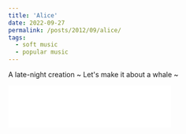 ```yaml
---
title: 'Alice'
date: 2022-09-27
permalink: /posts/2012/09/alice/
tags:
  - soft music
  - popular music
---
```


A late-night creation ~ Let's make it about a whale ~

<iframe frameborder="no" border="0" marginwidth="0" marginheight="0" width=330 height=86 src="//music.163.com/outchain/player?type=2&id=1984796856&auto=1&height=66"></iframe>
